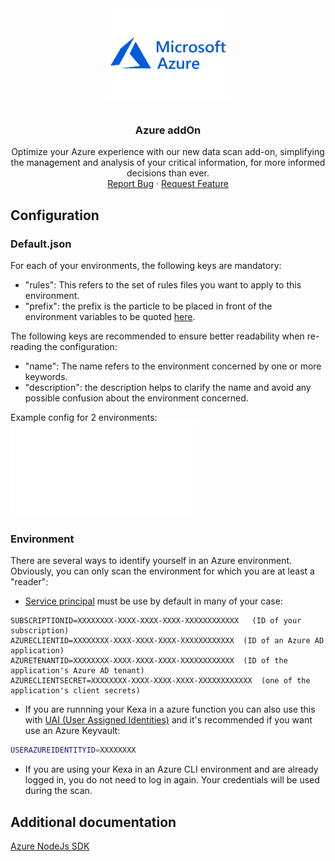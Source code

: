<div align="center">
    <a href="https://www.kexa.io/addOn/azure">
        <img src="../images/azure-logo.png" alt="Logo" width="200">
    </a>

# <h3 align="center">Azure addOn</h3>

  <p align="center">
    Optimize your Azure experience with our new data scan add-on, simplifying the management and analysis of your critical information, for more informed decisions than ever.
    <br />
    <a href="https://github.com/4urcloud/Kexa/issues">Report Bug</a>
    ·
    <a href="https://github.com/4urcloud/Kexa/issues">Request Feature</a>
  </p>
</div>

## Configuration

### Default.json

For each of your environments, the following keys are mandatory:

- "rules": This refers to the set of rules files you want to apply to this environment.
- "prefix": the prefix is the particle to be placed in front of the environment variables to be quoted [here](#environment).

The following keys are recommended to ensure better readability when re-reading the configuration:

- "name": The name refers to the environment concerned by one or more keywords.
- "description": the description helps to clarify the name and avoid any possible confusion about the environment concerned.

Example config for 2 environments:
![example config for azure](../config/demo/azure.default.json)

### Environment

There are several ways to identify yourself in an Azure environment. Obviously, you can only scan the environment for which you are at least a "reader":

- [Service principal](https://learn.microsoft.com/en-us/azure/active-directory/develop/howto-create-service-principal-portal) must be use by default in many of your case:

```shell
SUBSCRIPTIONID=XXXXXXXX-XXXX-XXXX-XXXX-XXXXXXXXXXXX   (ID of your subscription)
AZURECLIENTID=XXXXXXXX-XXXX-XXXX-XXXX-XXXXXXXXXXXX	(ID of an Azure AD application)
AZURETENANTID=XXXXXXXX-XXXX-XXXX-XXXX-XXXXXXXXXXXX	(ID of the application's Azure AD tenant)
AZURECLIENTSECRET=XXXXXXXX-XXXX-XXXX-XXXX-XXXXXXXXXXXX	(one of the application's client secrets)
```

- If you are runnning your Kexa in a azure function you can also use this with [UAI (User Assigned Identities)](https://learn.microsoft.com/en-us/azure/active-directory/workload-identities/workload-identity-federation-create-trust-user-assigned-managed-identity) and it's recommended if you want use an Azure Keyvault:

```bash
USERAZUREIDENTITYID=XXXXXXXX
```

- If you are using your Kexa in an Azure CLI environment and are already logged in, you do not need to log in again. Your credentials will be used during the scan.

## Additional documentation

[Azure NodeJs SDK](https://github.com/Azure/azure-sdk-for-js/tree/main)

